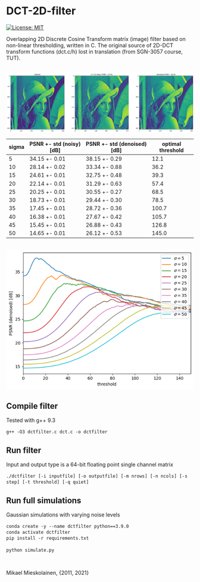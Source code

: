 # DCT-2D-filter

[![License: MIT](https://img.shields.io/badge/License-MIT-yellow.svg)](https://opensource.org/licenses/MIT)


Overlapping 2D Discrete Cosine Transform matrix (image) filter based on non-linear thresholding, written in C. The original source of 2D-DCT transform functions (dct.c/h) lost in translation (from SGN-3057 course, TUT).

</br>
<img width="800px" src="img/compare_sigma_25.png">
</br>

| sigma | PSNR +- std (noisy) [dB] | PSNR +- std (denoised) [dB] | optimal threshold |
|---|---|---|---|
|5 | 34.15 +- 0.01 | 38.15 +- 0.29 | 12.1 |
|10 | 28.14 +- 0.02 | 33.34 +- 0.88 | 36.2 |
|15 | 24.61 +- 0.01 | 32.75 +- 0.48 | 39.3 |
|20 | 22.14 +- 0.01 | 31.29 +- 0.63 | 57.4 |
|25 | 20.25 +- 0.01 | 30.55 +- 0.27 | 68.5 |
|30 | 18.73 +- 0.01 | 29.44 +- 0.30 | 78.5 |
|35 | 17.45 +- 0.01 | 28.72 +- 0.36 | 100.7 |
|40 | 16.38 +- 0.01 | 27.67 +- 0.42 | 105.7 |
|45 | 15.45 +- 0.01 | 26.88 +- 0.43 | 126.8 |
|50 | 14.65 +- 0.01 | 26.12 +- 0.53 | 145.0 |

</br>
<img width="600px" src="img/threshold_curve.png">
</br>


## Compile filter

Tested with g++ 9.3
```
g++ -O3 dctfilter.c dct.c -o dctfilter
```

## Run filter

Input and output type is a 64-bit floating point single channel matrix
```
./dctfilter [-i inputfile] [-o outputfile] [-m nrows] [-n ncols] [-s step] [-t threshold] [-q quiet]
```

## Run full simulations

Gaussian simulations with varying noise levels
```
conda create -y --name dctfilter python==3.9.0
conda activate dctfilter
pip install -r requirements.txt

python simulate.py
```

</br>

Mikael Mieskolainen, {2011, 2021}
